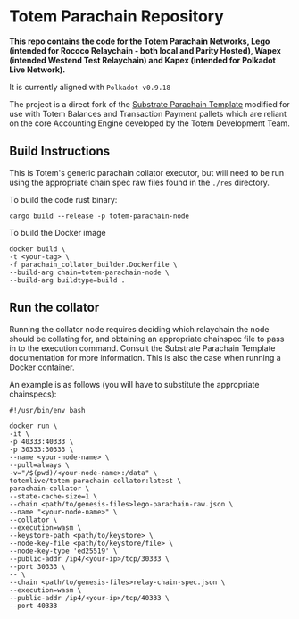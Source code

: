 # Totem Parachain Repository

**This repo contains the code for the Totem Parachain Networks, Lego (intended for Rococo Relaychain - both local and Parity Hosted), Wapex (intended Westend Test Relaychain) and Kapex (intended for Polkadot Live Network).**

It is currently aligned with `Polkadot v0.9.18`

The project is a direct fork of the [Substrate Parachain Template](https://github.com/substrate-developer-hub/substrate-parachain-template) modified for use with Totem Balances and Transaction Payment pallets which are reliant on the core Accounting Engine developed by the Totem Development Team.

## Build Instructions

This is Totem's generic parachain collator executor, but will need to be run using the appropriate chain spec raw files found in the `./res` directory.

To build the code rust binary:

    cargo build --release -p totem-parachain-node

To build the Docker image

    docker build \
    -t <your-tag> \
    -f parachain_collator_builder.Dockerfile \
    --build-arg chain=totem-parachain-node \
    --build-arg buildtype=build .

## Run the collator

Running the collator node requires deciding which relaychain the node should be collating for, and obtaining an appropriate chainspec file to pass in to the execution command. Consult the Substrate Parachain Template documentation for more information. This is also the case when running a Docker container.

An example is as follows (you will have to substitute the appropriate chainspecs):

```shell
#!/usr/bin/env bash

docker run \
-it \
-p 40333:40333 \
-p 30333:30333 \
--name <your-node-name> \
--pull=always \
-v="/$(pwd)/<your-node-name>:/data" \
totemlive/totem-parachain-collator:latest \
parachain-collator \
--state-cache-size=1 \
--chain <path/to/genesis-files>lego-parachain-raw.json \
--name "<your-node-name>" \
--collator \
--execution=wasm \
--keystore-path <path/to/keystore> \
--node-key-file <path/to/keystore/file> \
--node-key-type 'ed25519' \
--public-addr /ip4/<your-ip>/tcp/30333 \
--port 30333 \
-- \
--chain <path/to/genesis-files>relay-chain-spec.json \
--execution=wasm \
--public-addr /ip4/<your-ip>/tcp/40333 \
--port 40333
```